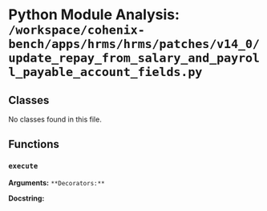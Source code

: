 # Python Module Analysis: `/workspace/cohenix-bench/apps/hrms/hrms/patches/v14_0/update_repay_from_salary_and_payroll_payable_account_fields.py`

## Classes

No classes found in this file.


## Functions

### `execute`
**Arguments:** ``
**Decorators:** ``

**Docstring:**
```

```

